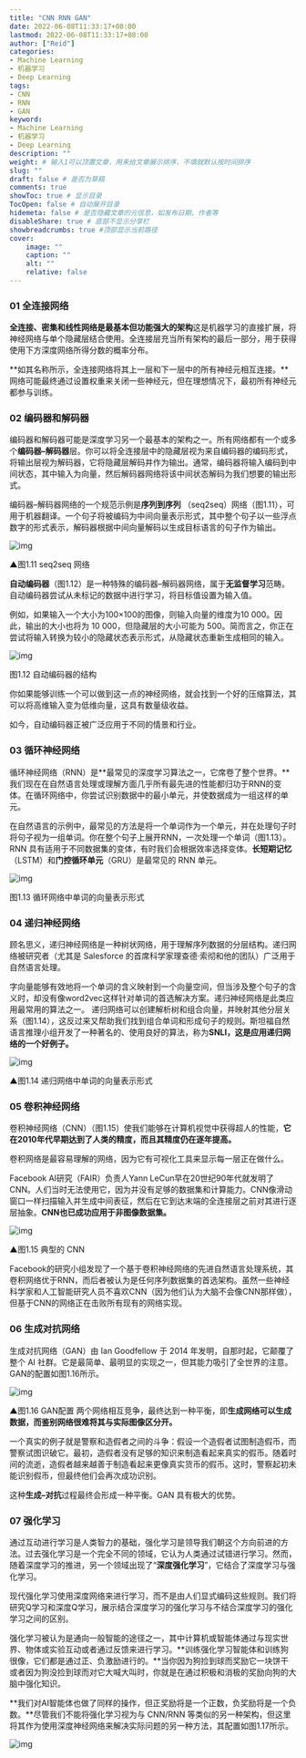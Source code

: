 ```yaml
---
title: "CNN RNN GAN"
date: 2022-06-08T11:33:17+08:00
lastmod: 2022-06-08T11:33:17+08:00
author: ["Reid"]
categories: 
- Machine Learning
- 机器学习
- Deep Learning
tags: 
- CNN
- RNN
- GAN
keyword:
- Machine Learning
- 机器学习
- Deep Learning
description: ""
weight: # 输入1可以顶置文章，用来给文章展示排序，不填就默认按时间排序
slug: ""
draft: false # 是否为草稿
comments: true
showToc: true # 显示目录
TocOpen: false # 自动展开目录
hidemeta: false # 是否隐藏文章的元信息，如发布日期、作者等
disableShare: true # 底部不显示分享栏
showbreadcrumbs: true #顶部显示当前路径
cover:
    image: ""
    caption: ""
    alt: ""
    relative: false
---
```


### **01 全连接网络**

**全连接、密集和线性网络是最基本但功能强大的架构**这是机器学习的直接扩展，将神经网络与单个隐藏层结合使用。全连接层充当所有架构的最后一部分，用于获得使用下方深度网络所得分数的概率分布。

**如其名称所示，全连接网络将其上一层和下一层中的所有神经元相互连接。**网络可能最终通过设置权重来关闭一些神经元，但在理想情况下，最初所有神经元都参与训练。

### **02 编码器和解码器**

编码器和解码器可能是深度学习另一个最基本的架构之一。所有网络都有一个或多个**编码器–解码器**层。你可以将全连接层中的隐藏层视为来自编码器的编码形式，将输出层视为解码器，它将隐藏层解码并作为输出。通常，编码器将输入编码到中间状态，其中输入为向量，然后解码器网络将该中间状态解码为我们想要的输出形式。



编码器–解码器网络的一个规范示例是**序列到序列** （seq2seq）网络（图1.11），可用于机器翻译。一个句子将被编码为中间向量表示形式，其中整个句子以一些浮点数字的形式表示，解码器根据中间向量解码以生成目标语言的句子作为输出。

![img](https://mmbiz.qpic.cn/mmbiz_png/LSOjyib5giaVcSXA0iclQibOVRTFNQYOMwOorJKgUJKcJQeY60GhqwInPQT7FiaoyxWX9PjM1u5MB1eIicUdRbibstiaOw/640?wx_fmt=png&tp=webp&wxfrom=5&wx_lazy=1&wx_co=1)

▲图1.11 seq2seq 网络

**自动编码器**（图1.12）是一种特殊的编码器–解码器网络，属于**无监督学习**范畴。自动编码器尝试从未标记的数据中进行学习，将目标值设置为输入值。

例如，如果输入一个大小为100×100的图像，则输入向量的维度为10 000。因此，输出的大小也将为 10 000，但隐藏层的大小可能为 500。简而言之，你正在尝试将输入转换为较小的隐藏状态表示形式，从隐藏状态重新生成相同的输入。

![img](https://mmbiz.qpic.cn/mmbiz_png/LSOjyib5giaVcSXA0iclQibOVRTFNQYOMwOoDHaeDAovFpIpaCXoiafibmLDWicvPict0jjx5NTHTrNyRoXKFD6h0KxeGQ/640?wx_fmt=png&tp=webp&wxfrom=5&wx_lazy=1&wx_co=1)

图1.12 自动编码器的结构

你如果能够训练一个可以做到这一点的神经网络，就会找到一个好的压缩算法，其可以将高维输入变为低维向量，这具有数量级收益。

如今，自动编码器正被广泛应用于不同的情景和行业。

### **03 循环神经网络**

循环神经网络（RNN）是**最常见的深度学习算法之一，它席卷了整个世界。**我们现在在自然语言处理或理解方面几乎所有最先进的性能都归功于RNN的变体。在循环网络中，你尝试识别数据中的最小单元，并使数据成为一组这样的单元。

在自然语言的示例中，最常见的方法是将一个单词作为一个单元，并在处理句子时将句子视为一组单词。你在整个句子上展开RNN，一次处理一个单词（图1.13）。RNN 具有适用于不同数据集的变体，有时我们会根据效率选择变体。**长短期记忆** （LSTM）和**门控循环单元**（GRU）是最常见的 RNN 单元。

![img](https://mmbiz.qpic.cn/mmbiz_png/LSOjyib5giaVcSXA0iclQibOVRTFNQYOMwOozu5UbyVYqfjQ2p5SrFXHaoBTKq15l8cbxU2Iv16KATiaQbJPezNv9cQ/640?wx_fmt=png&tp=webp&wxfrom=5&wx_lazy=1&wx_co=1)

图1.13 循环网络中单词的向量表示形式

### **04 递归神经网络**

顾名思义，递归神经网络是一种树状网络，用于理解序列数据的分层结构。递归网络被研究者（尤其是 Salesforce 的首席科学家理查德·索彻和他的团队）广泛用于自然语言处理。

字向量能够有效地将一个单词的含义映射到一个向量空间，但当涉及整个句子的含义时，却没有像word2vec这样针对单词的首选解决方案。递归神经网络是此类应用最常用的算法之一。
递归网络可以创建解析树和组合向量，并映射其他分层关系（图1.14），这反过来又帮助我们找到组合单词和形成句子的规则。斯坦福自然语言推理小组开发了一种著名的、使用良好的算法，称为**SNLI，这是应用递归网络的一个好例子。**

![img](https://mmbiz.qpic.cn/mmbiz_png/LSOjyib5giaVcSXA0iclQibOVRTFNQYOMwOoaCq4cNia2fv4hZ7icl19NYdKudW0O4jyasTetGytodWCibKaAj3ZIFv6Q/640?wx_fmt=png&tp=webp&wxfrom=5&wx_lazy=1&wx_co=1)

▲图1.14 递归网络中单词的向量表示形式

### **05 卷积神经网络**

卷积神经网络（CNN）（图1.15）使我们能够在计算机视觉中获得超人的性能，**它在2010年代早期达到了人类的精度，而且其精度仍在逐年提高。**

卷积网络是最容易理解的网络，因为它有可视化工具来显示每一层正在做什么。

Facebook AI研究（FAIR）负责人Yann LeCun早在20世纪90年代就发明了CNN。人们当时无法使用它，因为并没有足够的数据集和计算能力。CNN像滑动窗口一样扫描输入并生成中间表征，然后在它到达末端的全连接层之前对其进行逐层抽象。**CNN也已成功应用于非图像数据集。**

![img](https://mmbiz.qpic.cn/mmbiz_png/LSOjyib5giaVcSXA0iclQibOVRTFNQYOMwOoOkrQsdHV4z19GrPl7DIt8wLjLOl1K0VKIoyvpssvDticfVoZ4cXucIA/640?wx_fmt=png&tp=webp&wxfrom=5&wx_lazy=1&wx_co=1)

▲图1.15 典型的 CNN

Facebook的研究小组发现了一个基于卷积神经网络的先进自然语言处理系统，其卷积网络优于RNN，而后者被认为是任何序列数据集的首选架构。虽然一些神经科学家和人工智能研究人员不喜欢CNN（因为他们认为大脑不会像CNN那样做），但基于CNN的网络正在击败所有现有的网络实现。

### **06 生成对抗网络**

生成对抗网络（GAN）由 Ian Goodfellow 于 2014 年发明，自那时起，它颠覆了整个 AI 社群。它是最简单、最明显的实现之一，但其能力吸引了全世界的注意。GAN的配置如图1.16所示。

![img](https://mmbiz.qpic.cn/mmbiz_png/LSOjyib5giaVcSXA0iclQibOVRTFNQYOMwOobxibdmZ88KNyHGuvbQVc3LruMFSWpMynZwOaQrCuibjuUdWbX72ZibJbA/640?wx_fmt=png&tp=webp&wxfrom=5&wx_lazy=1&wx_co=1)

▲图1.16 GAN配置
两个网络相互竞争，最终达到一种平衡，即**生成网络可以生成数据，而鉴别网络很难将其与实际图像区分开。**

一个真实的例子就是警察和造假者之间的斗争：假设一个造假者试图制造假币，而警察试图识破它。最初，造假者没有足够的知识来制造看起来真实的假币。随着时间的流逝，造假者越来越善于制造看起来更像真实货币的假币。这时，警察起初未能识别假币，但最终他们会再次成功识别。

这种**生成–对抗**过程最终会形成一种平衡。GAN 具有极大的优势。

### **07 强化学习**

通过互动进行学习是人类智力的基础，强化学习是领导我们朝这个方向前进的方法。过去强化学习是一个完全不同的领域，它认为人类通过试错进行学习。然而，随着深度学习的推进，另一个领域出现了“**深度强化学习**”，它结合了深度学习与强化学习。


现代强化学习使用深度网络来进行学习，而不是由人们显式编码这些规则。我们将研究Q学习和深度Q学习，展示结合深度学习的强化学习与不结合深度学习的强化学习之间的区别。

强化学习被认为是通向一般智能的途径之一，其中计算机或智能体通过与现实世界、物体或实验互动或者通过反馈来进行学习。**训练强化学习智能体和训练狗很像，它们都是通过正、负激励进行的。**当你因为狗捡到球而奖励它一块饼干或者因为狗没捡到球而对它大喊大叫时，你就是在通过积极和消极的奖励向狗的大脑中强化知识。

**我们对AI智能体也做了同样的操作，但正奖励将是一个正数，负奖励将是一个负数。**尽管我们不能将强化学习视为与 CNN/RNN 等类似的另一种架构，但这里将其作为使用深度神经网络来解决实际问题的另一种方法，其配置如图1.17所示。

![img](https://mmbiz.qpic.cn/mmbiz_png/LSOjyib5giaVcSXA0iclQibOVRTFNQYOMwOoyLSmrR3DicHS6svpPfSImjI7k3ib4QcE82secR0kcnrQKULl0CGZyH0Q/640?wx_fmt=png&tp=webp&wxfrom=5&wx_lazy=1&wx_co=1)